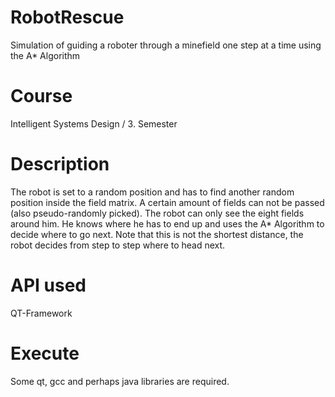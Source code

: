 # RobotRescue
Simulation of guiding a roboter through a minefield one step at a time using the A* Algorithm

# Course
Intelligent Systems Design / 3. Semester

# Description
The robot is set to a random position and has to find another random position inside the field matrix. 
A certain amount of fields can not be passed (also pseudo-randomly picked). The robot can only see the eight fields around him.
He knows where he has to end up and uses the A* Algorithm to decide where to go next.
Note that this is not the shortest distance, the robot decides from step to step where to head next.

# API used
QT-Framework

# Execute
Some qt, gcc and perhaps java libraries are required.
